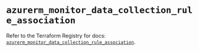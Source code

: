 # `azurerm_monitor_data_collection_rule_association`

Refer to the Terraform Registry for docs: [`azurerm_monitor_data_collection_rule_association`](https://registry.terraform.io/providers/hashicorp/azurerm/4.32.0/docs/resources/monitor_data_collection_rule_association).
